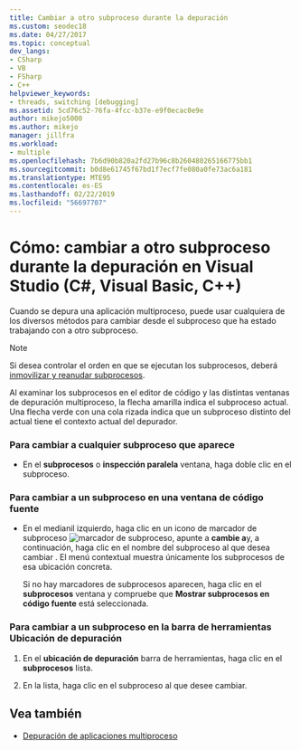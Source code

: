 ```yaml
---
title: Cambiar a otro subproceso durante la depuración
ms.custom: seodec18
ms.date: 04/27/2017
ms.topic: conceptual
dev_langs:
- CSharp
- VB
- FSharp
- C++
helpviewer_keywords:
- threads, switching [debugging]
ms.assetid: 5cd76c52-76fa-4fcc-b37e-e9f0ecac0e9e
author: mikejo5000
ms.author: mikejo
manager: jillfra
ms.workload:
- multiple
ms.openlocfilehash: 7b6d90b820a2fd27b96c8b260480265166775bb1
ms.sourcegitcommit: b0d8e61745f67bd1f7ecf7fe080a0fe73ac6a181
ms.translationtype: MTE95
ms.contentlocale: es-ES
ms.lasthandoff: 02/22/2019
ms.locfileid: "56697707"
---
```

# <a name="how-to-switch-to-another-thread-while-debugging-in-visual-studio-c-visual-basic-c"></a>Cómo: cambiar a otro subproceso durante la depuración en Visual Studio (C#, Visual Basic, C++)
Cuando se depura una aplicación multiproceso, puede usar cualquiera de los diversos métodos para cambiar desde el subproceso que ha estado trabajando con a otro subproceso.

> [!NOTE]
> Si desea controlar el orden en que se ejecutan los subprocesos, deberá [inmovilizar y reanudar subprocesos](../debugger/get-started-debugging-multithreaded-apps.md).

Al examinar los subprocesos en el editor de código y las distintas ventanas de depuración multiproceso, la flecha amarilla indica el subproceso actual. Una flecha verde con una cola rizada indica que un subproceso distinto del actual tiene el contexto actual del depurador.

### <a name="to-switch-to-any-thread-that-appears"></a>Para cambiar a cualquier subproceso que aparece

-   En el **subprocesos** o **inspección paralela** ventana, haga doble clic en el subproceso.

### <a name="to-switch-to-a-thread-in-a-source-window"></a>Para cambiar a un subproceso en una ventana de código fuente

-   En el medianil izquierdo, haga clic en un icono de marcador de subproceso ![marcador de subproceso](../debugger/media/dbg-thread-marker.png "ThreadMarker"), apunte a **cambie a**y, a continuación, haga clic en el nombre del subproceso al que desea cambiar . El menú contextual muestra únicamente los subprocesos de esa ubicación concreta.

     Si no hay marcadores de subprocesos aparecen, haga clic en el **subprocesos** ventana y compruebe que **Mostrar subprocesos en código fuente** está seleccionada.

### <a name="to-switch-to-a-thread-in-the-debug-location-toolbar"></a>Para cambiar a un subproceso en la barra de herramientas Ubicación de depuración

1.  En el **ubicación de depuración** barra de herramientas, haga clic en el **subprocesos** lista.

2.  En la lista, haga clic en el subproceso al que desee cambiar.

## <a name="see-also"></a>Vea también
- [Depuración de aplicaciones multiproceso](../debugger/debug-multithreaded-applications-in-visual-studio.md)
